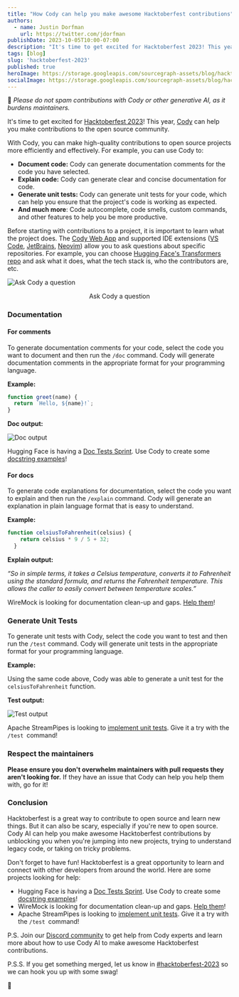 ```yaml
---
title: "How Cody can help you make awesome Hacktoberfest contributions"
authors:
  - name: Justin Dorfman
    url: https://twitter.com/jdorfman
publishDate: 2023-10-05T10:00-07:00
description: "It's time to get excited for Hacktoberfest 2023! This year, Cody can help you make contributions to the open source community."
tags: [blog]
slug: 'hacktoberfest-2023'
published: true
heroImage: https://storage.googleapis.com/sourcegraph-assets/blog/hacktoberfest-2023-blog-og.jpg
socialImage: https://storage.googleapis.com/sourcegraph-assets/blog/hacktoberfest-2023-blog-og.jpg
---
```


🙏 _Please do not spam contributions with Cody or other generative AI, as it burdens maintainers._

It's time to get excited for [Hacktoberfest 2023](https://hacktoberfest.com/)! This year, [Cody](https://cody.dev) can help you make contributions to the open source community. 

With Cody, you can make high-quality contributions to open source projects more efficiently and effectively. For example, you can use Cody to:

* **Document code:** Cody can generate documentation comments for the code you have selected. 
* **Explain code:** Cody can generate clear and concise documentation for code. 
* **Generate unit tests:** Cody can generate unit tests for your code, which can help you ensure that the project's code is working as expected.
* **And much more**: Code autocomplete, code smells, custom commands, and other features to help you be more productive.

Before starting with contributions to a project, it is important to learn what the project does. The [Cody Web App](https://sourcegraph.com/cody) and supported IDE extensions ([VS Code](https://marketplace.visualstudio.com/items?itemName=sourcegraph.cody-ai), [JetBrains](https://plugins.jetbrains.com/plugin/9682-sourcegraph-cody--code-search), [Neovim](https://github.com/sourcegraph/sg.nvim)) allow you to ask questions about specific repositories. For example, you can choose [Hugging Face's Transformers repo](https://sourcegraph.com/github.com/huggingface/transformers) and ask what it does, what the tech stack is, who the contributors are, etc.

![Ask Cody a question](https://storage.googleapis.com/sourcegraph-assets/blog/hacktoberfest-2023-blog-image3.png)
<center>Ask Cody a question</center>


### Documentation

#### For comments

To generate documentation comments for your code, select the code you want to document and then run the `/doc` command. Cody will generate documentation comments in the appropriate format for your programming language.

**Example:**

```javascript
function greet(name) {
  return `Hello, ${name}!`;
}
```

**Doc output:**

![Doc output](https://storage.googleapis.com/sourcegraph-assets/blog/hacktoberfest-2023-blog-image2.png)


Hugging Face is having a [Doc Tests Sprint](https://github.com/huggingface/transformers/issues/16292). Use Cody to create some [docstring examples](https://github.com/huggingface/transformers/issues/16292)!


#### For docs

To generate code explanations for documentation, select the code you want to explain and then run the `/explain` command. Cody will generate an explanation in plain language format that is easy to understand.

**Example:**

```javascript
function celsiusToFahrenheit(celsius) {
    return celsius * 9 / 5 + 32;
  }
```

**Explain output:**

_“So in simple terms, it takes a Celsius temperature, converts it to Fahrenheit using the standard formula, and returns the Fahrenheit temperature. This allows the caller to easily convert between temperature scales.”_

WireMock is looking for documentation clean-up and gaps. [Help them](https://github.com/wiremock/community/issues/47)!


### Generate Unit Tests

To generate unit tests with Cody, select the code you want to test and then run the `/test` command. Cody will generate unit tests in the appropriate format for your programming language.  

**Example:**

Using the same code above, Cody was able to generate a unit test for the `celsiusToFahrenheit` function.

**Test output:**

![Test output](https://storage.googleapis.com/sourcegraph-assets/blog/hacktoberfest-2023-blog-image1.png "image_tooltip")

Apache StreamPipes is looking to [implement unit tests](https://github.com/apache/streampipes/issues/1893). Give it a try with the `/test `command!


### Respect the maintainers

**Please ensure you don't overwhelm maintainers with pull requests they aren't looking for.** If they have an issue that Cody can help you help them with, go for it! 


### Conclusion

Hacktoberfest is a great way to contribute to open source and learn new things. But it can also be scary, especially if you're new to open source. Cody AI can help you make awesome Hacktoberfest contributions by unblocking you when you're jumping into new projects, trying to understand legacy code, or taking on tricky problems.

Don't forget to have fun! Hacktoberfest is a great opportunity to learn and connect with other developers from around the world. Here are some projects looking for help:

* Hugging Face is having a [Doc Tests Sprint](https://github.com/huggingface/transformers/issues/16292). Use Cody to create some [docstring examples](https://github.com/huggingface/transformers/issues/16292)!
* WireMock is looking for documentation clean-up and gaps. [Help them](https://github.com/wiremock/community/issues/47)!
* Apache StreamPipes is looking to [implement unit tests](https://github.com/apache/streampipes/issues/1893). Give it a try with the `/test `command!

P.S. Join our [Discord community](https://discord.com/servers/sourcegraph-969688426372825169) to get help from Cody experts and learn more about how to use Cody AI to make awesome Hacktoberfest contributions.

P.S.S. If you get something merged, let us know in [#hacktoberfest-2023](https://discord.gg/sourcegraph-969688426372825169) so we can hook you up with some swag!

🎃
